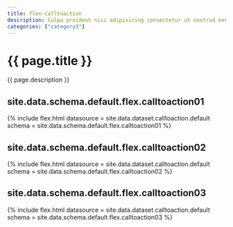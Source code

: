 ```yaml
---
title: flex-calltoaction
description: Culpa proident nisi adipisicing consectetur ut nostrud exercitation do reprehenderit fugiat irure dolore ut irure. Eu consectetur duis est laboris culpa commodo anim ut tempor nulla. Laboris ex et proident exercitation.
categories: ["category3"]
---
```

<!--v1.2.135 pages/includes/calltoaction01.md-->

# {{ page.title }}

{{ page.description }}


## site.data.schema.default.flex.calltoaction01

{% include flex.html datasource = site.data.dataset.calltoaction.default
                        schema = site.data.schema.default.flex.calltoaction01 %}

## site.data.schema.default.flex.calltoaction02

{% include flex.html datasource = site.data.dataset.calltoaction.default
                        schema = site.data.schema.default.flex.calltoaction02 %}

## site.data.schema.default.flex.calltoaction03

{% include flex.html datasource = site.data.dataset.calltoaction.default
                        schema = site.data.schema.default.flex.calltoaction03 %}
